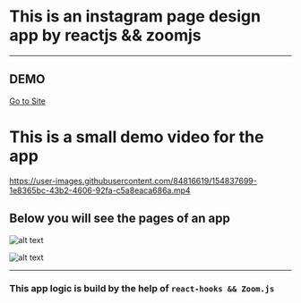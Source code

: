 # This is an instagram page design app by reactjs && zoomjs
---

## DEMO

 [Go to Site](https://mystifying-gates-61bd22.netlify.app/)

# This is a small demo video for the app

https://user-images.githubusercontent.com/84816619/154837699-1e8365bc-43b2-4606-92fa-c5a8eaca686a.mp4

## Below you will see the pages of an app

![alt text](https://github.com/barisdevjs/instagram-page-design/blob/main/screenshot1.jpg)

![alt text](https://github.com/barisdevjs/instagram-page-design/blob/main/screenshot2.jpg)

---

### This app logic is build by the help of `react-hooks && Zoom.js`
 
